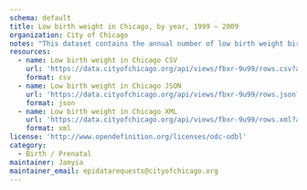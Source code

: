 ```yaml
---
schema: default
title: Low birth weight in Chicago, by year, 1999 – 2009
organization: City of Chicago
notes: "This dataset contains the annual number of low birth weight births and the percent of total births these low birth weight births represent, with corresponding 95% confidence intervals, by Chicago community area, for the years 1999 – 2009. See full description at http://bit.ly/KcNNzH. Source: data.cityofchicago.org"
resources:
  - name: Low birth weight in Chicago CSV
    url: 'https://data.cityofchicago.org/api/views/fbxr-9u99/rows.csv?accessType=DOWNLOAD'
    format: csv
  - name: Low birth weight in Chicago JSON
    url: 'https://data.cityofchicago.org/api/views/fbxr-9u99/rows.json?accessType=DOWNLOAD'
    format: json
  - name: Low birth weight in Chicago XML
    url: 'https://data.cityofchicago.org/api/views/fbxr-9u99/rows.xml?accessType=DOWNLOAD'
    format: xml
license: 'http://www.opendefinition.org/licenses/odc-odbl'
category:
  - Birth / Prenatal
maintainer: Jamyia
maintainer_email: epidatarequests@cityofchicago.org
---
```

